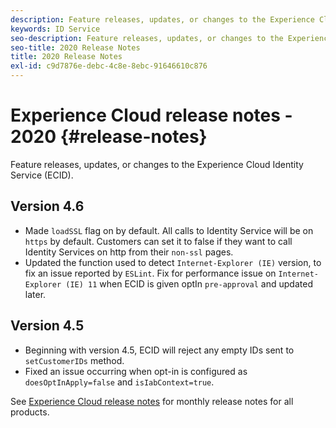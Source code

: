```yaml
---
description: Feature releases, updates, or changes to the Experience Cloud Identity Service.
keywords: ID Service
seo-description: Feature releases, updates, or changes to the Experience Cloud Identity Service.
seo-title: 2020 Release Notes
title: 2020 Release Notes
exl-id: c9d7876e-debc-4c8e-8ebc-91646610c876
---
```

# Experience Cloud release notes - 2020 {#release-notes}

Feature releases, updates, or changes to the Experience Cloud Identity Service (ECID).

## Version 4.6

* Made `loadSSL` flag on by default. All calls to Identity Service will be on `https` by default.  Customers can set it to false if they want to call Identity Services on http from their `non-ssl` pages.
* Updated the function used to detect `Internet-Explorer (IE)` version, to fix an issue reported by `ESLint`.
Fix for performance issue on `Internet-Explorer (IE) 11` when ECID is given optIn `pre-approval` and updated later.

## Version 4.5

* Beginning with version 4.5,  ECID will reject any empty IDs sent to `setCustomerIDs` method. 
* Fixed an issue occurring when opt-in is configured as `doesOptInApply=false` and `isIabContext=true`.

See [Experience Cloud release notes](https://docs.adobe.com/content/help/en/release-notes/experience-cloud/current.html) for monthly release notes for all products.

